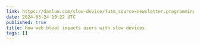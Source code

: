 ```yaml
---
link: https://danluu.com/slow-device/?utm_source=newsletter.programmingdigest.net&utm_medium=newsletter&utm_campaign=how-web-bloat-impacts-users-with-slow-devices
date: 2024-03-24 19:22 UTC
published: true
title: How web bloat impacts users with slow devices
tags: []
---
```




